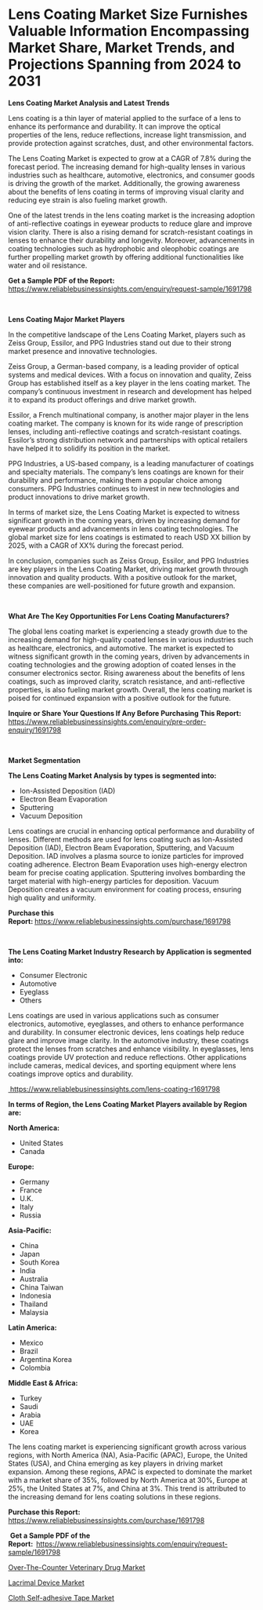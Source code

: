 <p><h1>Lens Coating Market Size Furnishes Valuable Information Encompassing Market Share, Market Trends, and Projections Spanning from 2024 to 2031</h1></p><p><strong>Lens Coating Market Analysis and Latest Trends</strong></p>
<p><p>Lens coating is a thin layer of material applied to the surface of a lens to enhance its performance and durability. It can improve the optical properties of the lens, reduce reflections, increase light transmission, and provide protection against scratches, dust, and other environmental factors.</p><p>The Lens Coating Market is expected to grow at a CAGR of 7.8% during the forecast period. The increasing demand for high-quality lenses in various industries such as healthcare, automotive, electronics, and consumer goods is driving the growth of the market. Additionally, the growing awareness about the benefits of lens coating in terms of improving visual clarity and reducing eye strain is also fueling market growth.</p><p>One of the latest trends in the lens coating market is the increasing adoption of anti-reflective coatings in eyewear products to reduce glare and improve vision clarity. There is also a rising demand for scratch-resistant coatings in lenses to enhance their durability and longevity. Moreover, advancements in coating technologies such as hydrophobic and oleophobic coatings are further propelling market growth by offering additional functionalities like water and oil resistance.</p></p>
<p><strong>Get a Sample PDF of the Report:&nbsp;</strong> <a href="https://www.reliablebusinessinsights.com/enquiry/request-sample/1691798">https://www.reliablebusinessinsights.com/enquiry/request-sample/1691798</a></p>
<p>&nbsp;</p>
<p><strong>Lens Coating Major Market Players</strong></p>
<p><p>In the competitive landscape of the Lens Coating Market, players such as Zeiss Group, Essilor, and PPG Industries stand out due to their strong market presence and innovative technologies. </p><p>Zeiss Group, a German-based company, is a leading provider of optical systems and medical devices. With a focus on innovation and quality, Zeiss Group has established itself as a key player in the lens coating market. The company’s continuous investment in research and development has helped it to expand its product offerings and drive market growth.</p><p>Essilor, a French multinational company, is another major player in the lens coating market. The company is known for its wide range of prescription lenses, including anti-reflective coatings and scratch-resistant coatings. Essilor’s strong distribution network and partnerships with optical retailers have helped it to solidify its position in the market.</p><p>PPG Industries, a US-based company, is a leading manufacturer of coatings and specialty materials. The company’s lens coatings are known for their durability and performance, making them a popular choice among consumers. PPG Industries continues to invest in new technologies and product innovations to drive market growth.</p><p>In terms of market size, the Lens Coating Market is expected to witness significant growth in the coming years, driven by increasing demand for eyewear products and advancements in lens coating technologies. The global market size for lens coatings is estimated to reach USD XX billion by 2025, with a CAGR of XX% during the forecast period.</p><p>In conclusion, companies such as Zeiss Group, Essilor, and PPG Industries are key players in the Lens Coating Market, driving market growth through innovation and quality products. With a positive outlook for the market, these companies are well-positioned for future growth and expansion.</p></p>
<p>&nbsp;</p>
<p><strong>What Are The Key Opportunities For Lens Coating Manufacturers?</strong></p>
<p><p>The global lens coating market is experiencing a steady growth due to the increasing demand for high-quality coated lenses in various industries such as healthcare, electronics, and automotive. The market is expected to witness significant growth in the coming years, driven by advancements in coating technologies and the growing adoption of coated lenses in the consumer electronics sector. Rising awareness about the benefits of lens coatings, such as improved clarity, scratch resistance, and anti-reflective properties, is also fueling market growth. Overall, the lens coating market is poised for continued expansion with a positive outlook for the future.</p></p>
<p><strong>Inquire or Share Your Questions If Any Before Purchasing This Report:</strong> <a href="https://www.reliablebusinessinsights.com/enquiry/pre-order-enquiry/1691798">https://www.reliablebusinessinsights.com/enquiry/pre-order-enquiry/1691798</a></p>
<p>&nbsp;</p>
<p><strong>Market Segmentation</strong></p>
<p><strong>The Lens Coating Market Analysis by types is segmented into:</strong></p>
<p><ul><li>Ion-Assisted Deposition (IAD)</li><li>Electron Beam Evaporation</li><li>Sputtering</li><li>Vacuum Deposition</li></ul></p>
<p><p>Lens coatings are crucial in enhancing optical performance and durability of lenses. Different methods are used for lens coating such as Ion-Assisted Deposition (IAD), Electron Beam Evaporation, Sputtering, and Vacuum Deposition. IAD involves a plasma source to ionize particles for improved coating adherence. Electron Beam Evaporation uses high-energy electron beam for precise coating application. Sputtering involves bombarding the target material with high-energy particles for deposition. Vacuum Deposition creates a vacuum environment for coating process, ensuring high quality and uniformity.</p></p>
<p><strong>Purchase this Report:&nbsp;</strong><a href="https://www.reliablebusinessinsights.com/purchase/1691798">https://www.reliablebusinessinsights.com/purchase/1691798</a></p>
<p>&nbsp;</p>
<p><strong>The Lens Coating Market Industry Research by Application is segmented into:</strong></p>
<p><ul><li>Consumer Electronic</li><li>Automotive</li><li>Eyeglass</li><li>Others</li></ul></p>
<p><p>Lens coatings are used in various applications such as consumer electronics, automotive, eyeglasses, and others to enhance performance and durability. In consumer electronic devices, lens coatings help reduce glare and improve image clarity. In the automotive industry, these coatings protect the lenses from scratches and enhance visibility. In eyeglasses, lens coatings provide UV protection and reduce reflections. Other applications include cameras, medical devices, and sporting equipment where lens coatings improve optics and durability.</p></p>
<p><a href="https://www.reliablebusinessinsights.com/lens-coating-r1691798">&nbsp;https://www.reliablebusinessinsights.com/lens-coating-r1691798</a></p>
<p><strong>In terms of Region, the Lens Coating Market Players available by Region are:</strong></p>
<p>
    <p> <strong> North America: </strong>
        <ul>
            <li>United States</li>
            <li>Canada</li>
        </ul>
        </p> 
    <p> <strong> Europe: </strong>
        <ul>
            <li>Germany</li>
            <li>France</li>
            <li>U.K.</li>
            <li>Italy</li>
            <li>Russia</li>
        </ul>
        </p> 
    <p> <strong> Asia-Pacific: </strong>
        <ul>
            <li>China</li>
            <li>Japan</li>
            <li>South Korea</li>
            <li>India</li>
            <li>Australia</li>
            <li>China Taiwan</li>
            <li>Indonesia</li>
            <li>Thailand</li>
            <li>Malaysia</li>
        </ul>
        </p> 
    <p> <strong> Latin America: </strong>
        <ul>
            <li>Mexico</li>
            <li>Brazil</li>
            <li>Argentina Korea</li>
            <li>Colombia</li>
        </ul>
        </p> 
    <p> <strong> Middle East & Africa: </strong>
        <ul>
            <li>Turkey</li>
            <li>Saudi</li>
            <li>Arabia</li>
            <li>UAE</li>
            <li>Korea</li>
        </ul>
    </p>
    </p>
<p><p>The lens coating market is experiencing significant growth across various regions, with North America (NA), Asia-Pacific (APAC), Europe, the United States (USA), and China emerging as key players in driving market expansion. Among these regions, APAC is expected to dominate the market with a market share of 35%, followed by North America at 30%, Europe at 25%, the United States at 7%, and China at 3%. This trend is attributed to the increasing demand for lens coating solutions in these regions.</p></p>
<p><strong>Purchase this Report: </strong><a href="https://www.reliablebusinessinsights.com/purchase/1691798">https://www.reliablebusinessinsights.com/purchase/1691798</a></p>
<p>&nbsp;<strong>Get a Sample PDF of the Report:&nbsp;&nbsp;</strong><a href="https://www.reliablebusinessinsights.com/enquiry/request-sample/1691798">https://www.reliablebusinessinsights.com/enquiry/request-sample/1691798</a></p>
<p><strong></strong></p>
<p><p><a href="https://medium.com/@philipwolf32/global-over-the-counter-veterinary-drug-market-size-is-expected-to-reach-at-a-cagr-of-10-4-fd905d465b2b">Over-The-Counter Veterinary Drug Market</a></p><p><a href="https://medium.com/@yeie266/lacrimal-device-market-research-report-market-forecast-and-growth-prospects-with-a-steady-cagr-of-f4efcb306fb1">Lacrimal Device Market</a></p><p><a href="https://medium.com/@bartlakin73/cloth-self-adhesive-tape-market-report-by-product-type-uncoated-cloth-self-adhesive-tape-coated-4946082457c8">Cloth Self-adhesive Tape Market</a></p></p>